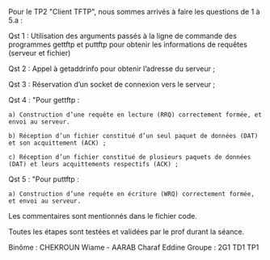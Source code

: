 Pour le TP2 "Client TFTP", nous sommes arrivés à faire les questions de 1 à 5.a :

Qst 1 : Utilisation des arguments passés à la ligne de commande des programmes gettftp et puttftp pour obtenir les informations de requêtes (serveur et fichier)

Qst 2 : Appel à getaddrinfo pour obtenir l’adresse du serveur ;

Qst 3 : Réservation d’un socket de connexion vers le serveur ;

Qst 4 : "Pour gettftp :

	a) Construction d’une requête en lecture (RRQ) correctement formée, et envoi au serveur.

	b) Réception d’un fichier constitué d’un seul paquet de données (DAT) et son acquittement (ACK) ;

	c) Réception d’un fichier constitué de plusieurs paquets de données (DAT) et leurs acquittements respectifs (ACK) ;

Qst 5 : "Pour puttftp :

	a) Construction d’une requête en écriture (WRQ) correctement formée, et envoi au serveur.

Les commentaires sont mentionnés dans le fichier code.

Toutes les étapes sont testées et validées par le prof durant la séance.

Binôme : CHEKROUN Wiame - AARAB Charaf Eddine Groupe : 2G1 TD1 TP1
